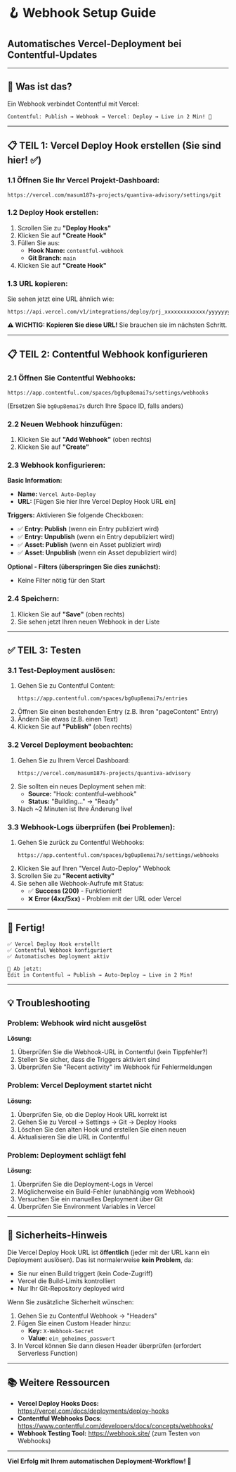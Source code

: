# 🪝 Webhook Setup Guide

## Automatisches Vercel-Deployment bei Contentful-Updates

---

## 🎯 **Was ist das?**

Ein Webhook verbindet Contentful mit Vercel:
```
Contentful: Publish → Webhook → Vercel: Deploy → Live in 2 Min! 🚀
```

---

## 📋 **TEIL 1: Vercel Deploy Hook erstellen** (Sie sind hier! ✅)

### 1.1 Öffnen Sie Ihr Vercel Projekt-Dashboard:
```
https://vercel.com/masum187s-projects/quantiva-advisory/settings/git
```

### 1.2 Deploy Hook erstellen:
1. Scrollen Sie zu **"Deploy Hooks"**
2. Klicken Sie auf **"Create Hook"**
3. Füllen Sie aus:
   - **Hook Name:** `contentful-webhook`
   - **Git Branch:** `main`
4. Klicken Sie auf **"Create Hook"**

### 1.3 URL kopieren:
Sie sehen jetzt eine URL ähnlich wie:
```
https://api.vercel.com/v1/integrations/deploy/prj_xxxxxxxxxxxxx/yyyyyyyyy
```
**⚠️ WICHTIG: Kopieren Sie diese URL!** Sie brauchen sie im nächsten Schritt.

---

## 📋 **TEIL 2: Contentful Webhook konfigurieren**

### 2.1 Öffnen Sie Contentful Webhooks:
```
https://app.contentful.com/spaces/bg0up8emai7s/settings/webhooks
```
(Ersetzen Sie `bg0up8emai7s` durch Ihre Space ID, falls anders)

### 2.2 Neuen Webhook hinzufügen:
1. Klicken Sie auf **"Add Webhook"** (oben rechts)
2. Klicken Sie auf **"Create"**

### 2.3 Webhook konfigurieren:
**Basic Information:**
- **Name:** `Vercel Auto-Deploy`
- **URL:** [Fügen Sie hier Ihre Vercel Deploy Hook URL ein]

**Triggers:**
Aktivieren Sie folgende Checkboxen:
- ✅ **Entry: Publish** (wenn ein Entry publiziert wird)
- ✅ **Entry: Unpublish** (wenn ein Entry depubliziert wird)
- ✅ **Asset: Publish** (wenn ein Asset publiziert wird)
- ✅ **Asset: Unpublish** (wenn ein Asset depubliziert wird)

**Optional - Filters (überspringen Sie dies zunächst):**
- Keine Filter nötig für den Start

### 2.4 Speichern:
1. Klicken Sie auf **"Save"** (oben rechts)
2. Sie sehen jetzt Ihren neuen Webhook in der Liste

---

## ✅ **TEIL 3: Testen**

### 3.1 Test-Deployment auslösen:
1. Gehen Sie zu Contentful Content:
   ```
   https://app.contentful.com/spaces/bg0up8emai7s/entries
   ```
2. Öffnen Sie einen bestehenden Entry (z.B. Ihren "pageContent" Entry)
3. Ändern Sie etwas (z.B. einen Text)
4. Klicken Sie auf **"Publish"** (oben rechts)

### 3.2 Vercel Deployment beobachten:
1. Gehen Sie zu Ihrem Vercel Dashboard:
   ```
   https://vercel.com/masum187s-projects/quantiva-advisory
   ```
2. Sie sollten ein neues Deployment sehen mit:
   - **Source:** "Hook: contentful-webhook"
   - **Status:** "Building..." → "Ready"
3. Nach ~2 Minuten ist Ihre Änderung live!

### 3.3 Webhook-Logs überprüfen (bei Problemen):
1. Gehen Sie zurück zu Contentful Webhooks:
   ```
   https://app.contentful.com/spaces/bg0up8emai7s/settings/webhooks
   ```
2. Klicken Sie auf Ihren "Vercel Auto-Deploy" Webhook
3. Scrollen Sie zu **"Recent activity"**
4. Sie sehen alle Webhook-Aufrufe mit Status:
   - ✅ **Success (200)** - Funktioniert!
   - ❌ **Error (4xx/5xx)** - Problem mit der URL oder Vercel

---

## 🎉 **Fertig!**

```
✅ Vercel Deploy Hook erstellt
✅ Contentful Webhook konfiguriert
✅ Automatisches Deployment aktiv

🎊 Ab jetzt:
Edit in Contentful → Publish → Auto-Deploy → Live in 2 Min!
```

---

## 💡 **Troubleshooting**

### Problem: Webhook wird nicht ausgelöst
**Lösung:**
1. Überprüfen Sie die Webhook-URL in Contentful (kein Tippfehler?)
2. Stellen Sie sicher, dass die Triggers aktiviert sind
3. Überprüfen Sie "Recent activity" im Webhook für Fehlermeldungen

### Problem: Vercel Deployment startet nicht
**Lösung:**
1. Überprüfen Sie, ob die Deploy Hook URL korrekt ist
2. Gehen Sie zu Vercel → Settings → Git → Deploy Hooks
3. Löschen Sie den alten Hook und erstellen Sie einen neuen
4. Aktualisieren Sie die URL in Contentful

### Problem: Deployment schlägt fehl
**Lösung:**
1. Überprüfen Sie die Deployment-Logs in Vercel
2. Möglicherweise ein Build-Fehler (unabhängig vom Webhook)
3. Versuchen Sie ein manuelles Deployment über Git
4. Überprüfen Sie Environment Variables in Vercel

---

## 🔐 **Sicherheits-Hinweis**

Die Vercel Deploy Hook URL ist **öffentlich** (jeder mit der URL kann ein Deployment auslösen). Das ist normalerweise **kein Problem**, da:
- Sie nur einen Build triggert (kein Code-Zugriff)
- Vercel die Build-Limits kontrolliert
- Nur Ihr Git-Repository deployed wird

Wenn Sie zusätzliche Sicherheit wünschen:
1. Gehen Sie zu Contentful Webhook → "Headers"
2. Fügen Sie einen Custom Header hinzu:
   - **Key:** `X-Webhook-Secret`
   - **Value:** `ein_geheimes_passwort`
3. In Vercel können Sie dann diesen Header überprüfen (erfordert Serverless Function)

---

## 📚 **Weitere Ressourcen**

- **Vercel Deploy Hooks Docs:** https://vercel.com/docs/deployments/deploy-hooks
- **Contentful Webhooks Docs:** https://www.contentful.com/developers/docs/concepts/webhooks/
- **Webhook Testing Tool:** https://webhook.site/ (zum Testen von Webhooks)

---

**Viel Erfolg mit Ihrem automatischen Deployment-Workflow! 🚀**






